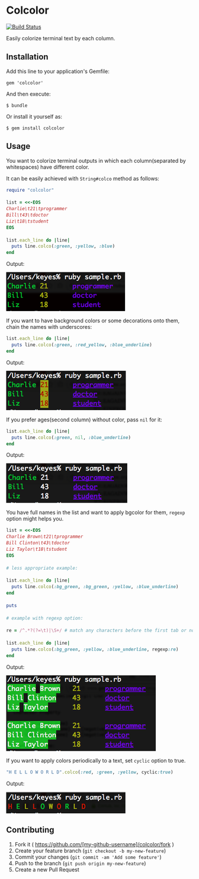 # Colcolor

[![Build Status](https://travis-ci.org/melborne/colcolor.svg)](https://travis-ci.org/melborne/colcolor)

Easily colorize terminal text by each column.

## Installation

Add this line to your application's Gemfile:

    gem 'colcolor'

And then execute:

    $ bundle

Or install it yourself as:

    $ gem install colcolor

## Usage

You want to colorize terminal outputs in which each column(separated by whitespaces) have different color.

It can be easily achieved with `String#colco` method as follows:

```ruby
require "colcolor"

list = <<-EOS
Charlie\t21\tprogrammer
Bill\t43\tdoctor
Liz\t18\tstudent
EOS

list.each_line do |line|
  puts line.colco(:green, :yellow, :blue)
end
```

Output:

![sample1](https://github.com/melborne/colcolor/raw/screenshot/sample1.png)

If you want to have background colors or some decorations onto them, chain the names with underscores:

```ruby
list.each_line do |line|
  puts line.colco(:green, :red_yellow, :blue_underline)
end
```

Output:

![sample2](https://github.com/melborne/colcolor/raw/screenshot/sample2.png)

If you prefer ages(second column) without color, pass `nil` for it:

```ruby
list.each_line do |line|
  puts line.colco(:green, nil, :blue_underline)
end
```

Output:

![sample3](https://github.com/melborne/colcolor/raw/screenshot/sample3.png)

You have full names in the list and want to apply bgcolor for them, `regexp` option might helps you.

```ruby
list = <<-EOS
Charlie Brown\t21\tprogrammer
Bill Clinton\t43\tdoctor
Liz Taylor\t18\tstudent
EOS

# less appropriate example:

list.each_line do |line|
  puts line.colco(:bg_green, :bg_green, :yellow, :blue_underline)
end

puts

# example with regexp option:

re = /^.*?(?=\t)|\S+/ # match any characters before the first tab or non whitespaces

list.each_line do |line|
  puts line.colco(:bg_green, :yellow, :blue_underline, regexp:re)
end
```

Output:

![sample4](https://github.com/melborne/colcolor/raw/screenshot/sample4.png)

If you want to apply colors periodically to a text, set `cyclic` option to true.

```ruby
"H E L L O W O R L D".colco(:red, :green, :yellow, cyclic:true)

```

Output:


![sample5](https://github.com/melborne/colcolor/raw/screenshot/sample5.png)


## Contributing

1. Fork it ( https://github.com/[my-github-username]/colcolor/fork )
2. Create your feature branch (`git checkout -b my-new-feature`)
3. Commit your changes (`git commit -am 'Add some feature'`)
4. Push to the branch (`git push origin my-new-feature`)
5. Create a new Pull Request
